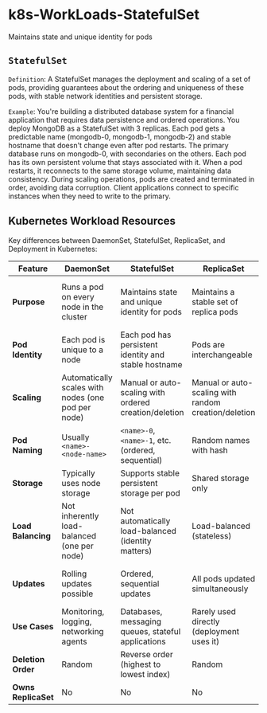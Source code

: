 # k8s-WorkLoads-StatefulSet
Maintains state and unique identity for pods

## `StatefulSet`
`Definition`: A StatefulSet manages the deployment and scaling of a set of pods, providing guarantees about the ordering and uniqueness of these pods, with stable network identities and persistent storage.

`Example`:
You're building a distributed database system for a financial application that requires data persistence and ordered operations.
You deploy MongoDB as a StatefulSet with 3 replicas. Each pod gets a predictable name (mongodb-0, mongodb-1, mongodb-2) and stable hostname that doesn't change even after pod restarts. The primary database runs on mongodb-0, with secondaries on the others. Each pod has its own persistent volume that stays associated with it. When a pod restarts, it reconnects to the same storage volume, maintaining data consistency. During scaling operations, pods are created and terminated in order, avoiding data corruption. Client applications connect to specific instances when they need to write to the primary.

## Kubernetes Workload Resources

Key differences between DaemonSet, StatefulSet, ReplicaSet, and Deployment in Kubernetes:

| Feature | DaemonSet | StatefulSet | ReplicaSet | Deployment |
|---------|-----------|-------------|------------|------------|
| **Purpose** | Runs a pod on every node in the cluster | Maintains state and unique identity for pods | Maintains a stable set of replica pods | High-level resource for deploying and updating applications |
| **Pod Identity** | Each pod is unique to a node | Each pod has persistent identity and stable hostname | Pods are interchangeable | Pods are interchangeable |
| **Scaling** | Automatically scales with nodes (one pod per node) | Manual or auto-scaling with ordered creation/deletion | Manual or auto-scaling with random creation/deletion | Manual or auto-scaling with random creation/deletion |
| **Pod Naming** | Usually `<name>-<node-name>` | `<name>-0`, `<name>-1`, etc. (ordered, sequential) | Random names with hash | Random names with hash |
| **Storage** | Typically uses node storage | Supports stable persistent storage per pod | Shared storage only | Shared storage only |
| **Load Balancing** | Not inherently load-balanced (one per node) | Not automatically load-balanced (identity matters) | Load-balanced (stateless) | Load-balanced (stateless) |
| **Updates** | Rolling updates possible | Ordered, sequential updates | All pods updated simultaneously | Rolling updates, canary deployments, rollbacks |
| **Use Cases** | Monitoring, logging, networking agents | Databases, messaging queues, stateful applications | Rarely used directly (deployment uses it) | Web applications, APIs, stateless workloads |
| **Deletion Order** | Random | Reverse order (highest to lowest index) | Random | Random |
| **Owns ReplicaSet** | No | No | No | Yes (manages ReplicaSets) |
